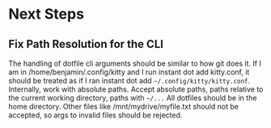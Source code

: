 # Next Steps

## Fix Path Resolution for the CLI

The handling of dotfile cli arguments should be similar to how git does it. 
If I am in /home/benjamin/.config/kitty and I run instant dot add kitty.conf, it
should be treated as if I ran instant dot add `~/.config/kitty/kitty.conf`.
Internally, work with absolute paths. Accept absolute paths, paths relative to
the current working directory, paths with `~/...`
All dotfiles should be in the home directory. Other files like
/mnt/mydrive/myfile.txt should not be accepted, so args to invalid files should
be rejected. 

